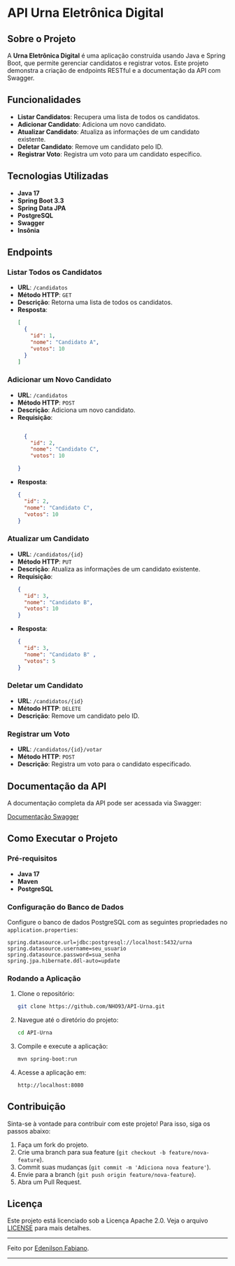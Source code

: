 # API Urna Eletrônica Digital

## Sobre o Projeto

A **Urna Eletrônica Digital** é uma aplicação construída usando Java e Spring Boot, que permite gerenciar candidatos e registrar votos. Este projeto demonstra a criação de endpoints RESTful e a documentação da API com Swagger.

## Funcionalidades

- **Listar Candidatos**: Recupera uma lista de todos os candidatos.
- **Adicionar Candidato**: Adiciona um novo candidato.
- **Atualizar Candidato**: Atualiza as informações de um candidato existente.
- **Deletar Candidato**: Remove um candidato pelo ID.
- **Registrar Voto**: Registra um voto para um candidato específico.

## Tecnologias Utilizadas

- **Java 17**
- **Spring Boot 3.3**
- **Spring Data JPA**
- **PostgreSQL**
- **Swagger**
- **Insônia**

## Endpoints

### Listar Todos os Candidatos

- **URL**: `/candidatos`
- **Método HTTP**: `GET`
- **Descrição**: Retorna uma lista de todos os candidatos.
- **Resposta**: 
  ```json
  [
    {
      "id": 1,
      "nome": "Candidato A",
      "votos": 10
    }
  ]
  ```

### Adicionar um Novo Candidato

- **URL**: `/candidatos`
- **Método HTTP**: `POST`
- **Descrição**: Adiciona um novo candidato.
- **Requisição**:
  ```json
  
    {
      "id": 2,
      "nome": "Candidato C",
      "votos": 10

  }
  ```
- **Resposta**:
  ```json
  {
    "id": 2,
    "nome": "Candidato C",
    "votos": 10
  }
  ```

### Atualizar um Candidato

- **URL**: `/candidatos/{id}`
- **Método HTTP**: `PUT`
- **Descrição**: Atualiza as informações de um candidato existente.
- **Requisição**:
  ```json
  {
    "id": 3,
    "nome": "Candidato B",
    "votos": 10
  }
  ```
- **Resposta**:
  ```json
  {
    "id": 3,
    "nome": "Candidato B" ,
    "votos": 5
  }
  ```

### Deletar um Candidato

- **URL**: `/candidatos/{id}`
- **Método HTTP**: `DELETE`
- **Descrição**: Remove um candidato pelo ID.

### Registrar um Voto

- **URL**: `/candidatos/{id}/votar`
- **Método HTTP**: `POST`
- **Descrição**: Registra um voto para o candidato especificado.

## Documentação da API

A documentação completa da API pode ser acessada via Swagger:

[Documentação Swagger](http://localhost:8080/swagger-ui/index.html)

## Como Executar o Projeto

### Pré-requisitos

- **Java 17**
- **Maven**
- **PostgreSQL**

### Configuração do Banco de Dados

Configure o banco de dados PostgreSQL com as seguintes propriedades no `application.properties`:

```properties
spring.datasource.url=jdbc:postgresql://localhost:5432/urna
spring.datasource.username=seu_usuario
spring.datasource.password=sua_senha
spring.jpa.hibernate.ddl-auto=update
```

### Rodando a Aplicação

1. Clone o repositório:
   ```sh
   git clone https://github.com/NHO93/API-Urna.git
   ```

2. Navegue até o diretório do projeto:
   ```sh
   cd API-Urna
   ```

3. Compile e execute a aplicação:
   ```sh
   mvn spring-boot:run
   ```

4. Acesse a aplicação em:
   ```
   http://localhost:8080
   ```

## Contribuição

Sinta-se à vontade para contribuir com este projeto! Para isso, siga os passos abaixo:

1. Faça um fork do projeto.
2. Crie uma branch para sua feature (`git checkout -b feature/nova-feature`).
3. Commit suas mudanças (`git commit -m 'Adiciona nova feature'`).
4. Envie para a branch (`git push origin feature/nova-feature`).
5. Abra um Pull Request.

## Licença

Este projeto está licenciado sob a Licença Apache 2.0. Veja o arquivo [LICENSE](LICENSE) para mais detalhes.

---

Feito por [Edenilson Fabiano](https://seusite.com).

---
